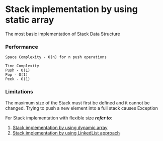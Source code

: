 # Stack implementation by using static array
The most basic implementation of Stack Data Structure

### Performance
```
Space Complexity - O(n) for n push operations
```

```
Time Complexity
Push - O(1)
Pop - O(1)
Peek - O(1)
```

### Limitations
The maximum size of the Stack must first be defined and it cannot be changed. Trying to push a new element into a full stack causes Exception

For Stack implementation with flexible size ***refer to***:
1. [Stack implementation by using dynamic array](https://github.com/ferhad2207/Data-Structures-and-Algorithms/tree/master/DataStructures/Stacks/DynamicStack "Dynamic Stack")
2. [Stack implementation by using LinkedList approach](https://github.com/ferhad2207/Data-Structures-and-Algorithms/tree/master/DataStructures/Stacks/LinkedStack "Linked Stack")
